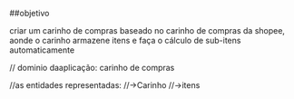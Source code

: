 ##objetivo

criar um carinho de compras baseado no carinho de compras da shopee, aonde o carinho armazene itens e faça o cálculo de sub-itens automaticamente 

// dominio daaplicação: carinho de compras

//as entidades  representadas:
//->Carinho 
//->itens 
